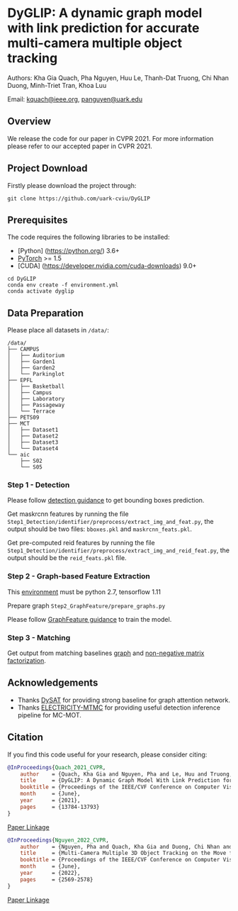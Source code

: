# DyGLIP: A dynamic graph model with link prediction for accurate multi-camera multiple object tracking

Authors: Kha Gia Quach, Pha Nguyen, Huu Le, Thanh-Dat Truong, Chi Nhan Duong, Minh-Triet Tran, Khoa Luu

Email: kquach@ieee.org, panguyen@uark.edu

## Overview
We release the code for our paper in CVPR 2021.
For more information please refer to our accepted paper in CVPR 2021.

## Project Download

Firstly please download the project through:
```
git clone https://github.com/uark-cviu/DyGLIP
```

## Prerequisites
The code requires the following libraries to be installed:
- [Python] (https://python.org/) 3.6+
- [PyTorch](https://pytorch.org/) >= 1.5
- [CUDA] (https://developer.nvidia.com/cuda-downloads) 9.0+

```
cd DyGLIP
conda env create -f environment.yml 
conda activate dyglip
```

## Data Preparation

Please place all datasets in `/data/`:

```
/data/
├── CAMPUS
│   ├── Auditorium
│   ├── Garden1
│   ├── Garden2
│   └── Parkinglot
├── EPFL
│   ├── Basketball
│   ├── Campus
│   ├── Laboratory
│   ├── Passageway
│   └── Terrace
├── PETS09
├── MCT
│   ├── Dataset1
│   ├── Dataset2
│   ├── Dataset3
│   └── Dataset4
└── aic
    ├── S02
    └── S05
```

### Step 1 - Detection

Please follow [detection guidance](./Step1_Detection/README.md) to get bounding boxes prediction.

Get maskrcnn features by running the file `Step1_Detection/identifier/preprocess/extract_img_and_feat.py`, the output should be two files: `bboxes.pkl` and `maskrcnn_feats.pkl`.

Get pre-computed reid features by running the file `Step1_Detection/identifier/preprocess/extract_img_and_reid_feat.py`, the output should be the `reid_feats.pkl` file.

### Step 2 - Graph-based Feature Extraction

This [environment](Step2_GraphFeature/requirements.txt) must be python 2.7, tensorflow 1.11

Prepare graph `Step2_GraphFeature/prepare_graphs.py`

Please follow [GraphFeature guidance](./Step2_GraphFeature/README.md) to train the model.

### Step 3 - Matching

Get output from matching baselines [graph](./Step3_Matching/graph_baseline.py) and [non-negative matrix factorization](./Step3_Matching/nmf.py).

## Acknowledgements

- Thanks [DySAT](https://github.com/aravindsankar28/DySAT) for providing strong baseline for graph attention network.
- Thanks [ELECTRICITY-MTMC](https://github.com/KevinQian97/ELECTRICITY-MTMC) for providing useful detection inference pipeline for MC-MOT.

## Citation

If you find this code useful for your research, please consider citing:

```bib
@InProceedings{Quach_2021_CVPR,
    author    = {Quach, Kha Gia and Nguyen, Pha and Le, Huu and Truong, Thanh-Dat and Duong, Chi Nhan and Tran, Minh-Triet and Luu, Khoa},
    title     = {DyGLIP: A Dynamic Graph Model With Link Prediction for Accurate Multi-Camera Multiple Object Tracking},
    booktitle = {Proceedings of the IEEE/CVF Conference on Computer Vision and Pattern Recognition (CVPR)},
    month     = {June},
    year      = {2021},
    pages     = {13784-13793}
}
```
[Paper Linkage](https://openaccess.thecvf.com/content/CVPR2021/html/Quach_DyGLIP_A_Dynamic_Graph_Model_With_Link_Prediction_for_Accurate_CVPR_2021_paper.html)

```bib
@InProceedings{Nguyen_2022_CVPR,
    author    = {Nguyen, Pha and Quach, Kha Gia and Duong, Chi Nhan and Le, Ngan and Nguyen, Xuan-Bac and Luu, Khoa},
    title     = {Multi-Camera Multiple 3D Object Tracking on the Move for Autonomous Vehicles},
    booktitle = {Proceedings of the IEEE/CVF Conference on Computer Vision and Pattern Recognition (CVPR) Workshops},
    month     = {June},
    year      = {2022},
    pages     = {2569-2578}
}
```

[Paper Linkage](https://openaccess.thecvf.com/content/CVPR2022W/Precognition/html/Nguyen_Multi-Camera_Multiple_3D_Object_Tracking_on_the_Move_for_Autonomous_CVPRW_2022_paper.html)
